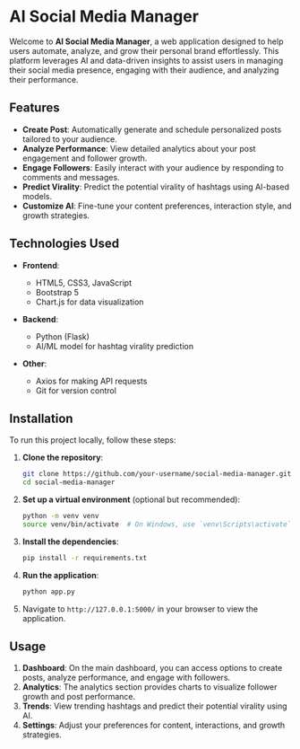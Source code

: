 
# AI Social Media Manager

Welcome to **AI Social Media Manager**, a web application designed to help users automate, analyze, and grow their personal brand effortlessly. This platform leverages AI and data-driven insights to assist users in managing their social media presence, engaging with their audience, and analyzing their performance.

## Features

- **Create Post**: Automatically generate and schedule personalized posts tailored to your audience.
- **Analyze Performance**: View detailed analytics about your post engagement and follower growth.
- **Engage Followers**: Easily interact with your audience by responding to comments and messages.
- **Predict Virality**: Predict the potential virality of hashtags using AI-based models.
- **Customize AI**: Fine-tune your content preferences, interaction style, and growth strategies.

## Technologies Used

- **Frontend**:

  - HTML5, CSS3, JavaScript
  - Bootstrap 5
  - Chart.js for data visualization
- **Backend**:

  - Python (Flask)
  - AI/ML model for hashtag virality prediction
- **Other**:

  - Axios for making API requests
  - Git for version control

## Installation

To run this project locally, follow these steps:

1. **Clone the repository**:

   ```bash
   git clone https://github.com/your-username/social-media-manager.git
   cd social-media-manager
   ```
2. **Set up a virtual environment** (optional but recommended):

   ```bash
   python -m venv venv
   source venv/bin/activate  # On Windows, use `venv\Scripts\activate`
   ```
3. **Install the dependencies**:

   ```bash
   pip install -r requirements.txt
   ```
4. **Run the application**:

   ```bash
   python app.py
   ```
5. Navigate to `http://127.0.0.1:5000/` in your browser to view the application.

## Usage

1. **Dashboard**: On the main dashboard, you can access options to create posts, analyze performance, and engage with followers.
2. **Analytics**: The analytics section provides charts to visualize follower growth and post performance.
3. **Trends**: View trending hashtags and predict their potential virality using AI.
4. **Settings**: Adjust your preferences for content, interactions, and growth strategies.
